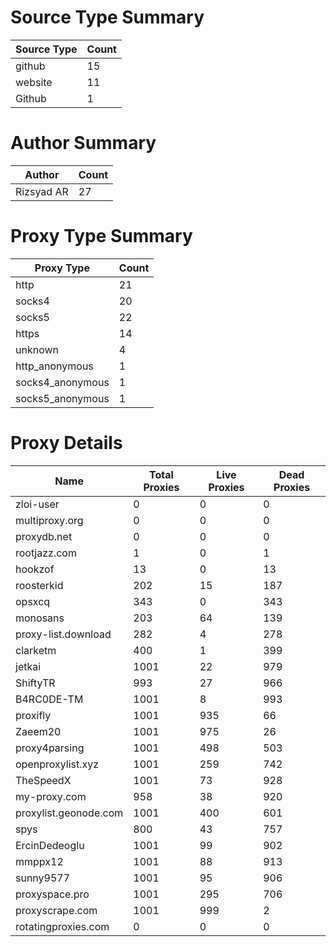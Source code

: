 # Source Type Summary

| Source Type | Count |
|-------------|-------|
| github | 15 |
| website | 11 |
| Github | 1 |


# Author Summary

| Author | Count |
|--------|-------|
| Rizsyad AR | 27 |


# Proxy Type Summary

| Proxy Type | Count |
|------------|-------|
| http | 21 |
| socks4 | 20 |
| socks5 | 22 |
| https | 14 |
| unknown | 4 |
| http_anonymous | 1 |
| socks4_anonymous | 1 |
| socks5_anonymous | 1 |


# Proxy Details

| Name | Total Proxies | Live Proxies | Dead Proxies |
|------|---------------|--------------|---------------|
| zloi-user | 0 | 0 | 0 |
| multiproxy.org | 0 | 0 | 0 |
| proxydb.net | 0 | 0 | 0 |
| rootjazz.com | 1 | 0 | 1 |
| hookzof | 13 | 0 | 13 |
| roosterkid | 202 | 15 | 187 |
| opsxcq | 343 | 0 | 343 |
| monosans | 203 | 64 | 139 |
| proxy-list.download | 282 | 4 | 278 |
| clarketm | 400 | 1 | 399 |
| jetkai | 1001 | 22 | 979 |
| ShiftyTR | 993 | 27 | 966 |
| B4RC0DE-TM | 1001 | 8 | 993 |
| proxifly | 1001 | 935 | 66 |
| Zaeem20 | 1001 | 975 | 26 |
| proxy4parsing | 1001 | 498 | 503 |
| openproxylist.xyz | 1001 | 259 | 742 |
| TheSpeedX | 1001 | 73 | 928 |
| my-proxy.com | 958 | 38 | 920 |
| proxylist.geonode.com | 1001 | 400 | 601 |
| spys | 800 | 43 | 757 |
| ErcinDedeoglu | 1001 | 99 | 902 |
| mmppx12 | 1001 | 88 | 913 |
| sunny9577 | 1001 | 95 | 906 |
| proxyspace.pro | 1001 | 295 | 706 |
| proxyscrape.com | 1001 | 999 | 2 |
| rotatingproxies.com | 0 | 0 | 0 |
